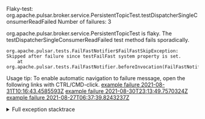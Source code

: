         
Flaky-test: org.apache.pulsar.broker.service.PersistentTopicTest.testDispatcherSingleConsumerReadFailed
Number of failures: 3

org.apache.pulsar.broker.service.PersistentTopicTest is flaky. The testDispatcherSingleConsumerReadFailed test method fails sporadically.

```
org.apache.pulsar.tests.FailFastNotifier$FailFastSkipException: Skipped after failure since testFailFast system property is set.
	at org.apache.pulsar.tests.FailFastNotifier.beforeInvocation(FailFastNotifier.java:88)

```

Usage tip: To enable automatic navigation to failure message, open the following links with CTRL/CMD-click.
[example failure 2021-08-31T10:16:43.4585593Z](https://github.com/apache/pulsar/runs/3471501156?check_suite_focus=true#step:10:2311)
[example failure 2021-08-30T23:13:49.7570324Z](https://github.com/apache/pulsar/runs/3467152431?check_suite_focus=true#step:9:1623)
[example failure 2021-08-27T06:37:39.8243237Z](https://github.com/apache/pulsar/runs/3440411059?check_suite_focus=true#step:9:3545)


<details>
<summary>Full exception stacktrace</summary>
<code><pre>
org.apache.pulsar.tests.FailFastNotifier$FailFastSkipException: Skipped after failure since testFailFast system property is set.
	at org.apache.pulsar.tests.FailFastNotifier.beforeInvocation(FailFastNotifier.java:88)

</pre></code>
</details>

